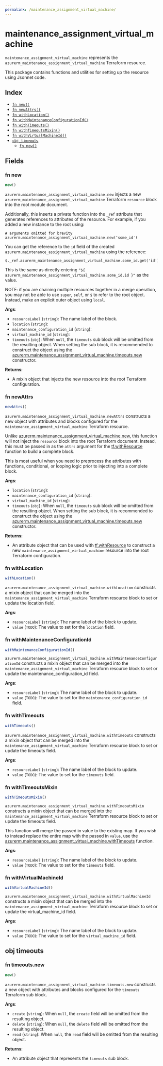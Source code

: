 ```yaml
---
permalink: /maintenance_assignment_virtual_machine/
---
```


# maintenance_assignment_virtual_machine

`maintenance_assignment_virtual_machine` represents the `azurerm_maintenance_assignment_virtual_machine` Terraform resource.



This package contains functions and utilities for setting up the resource using Jsonnet code.


## Index

* [`fn new()`](#fn-new)
* [`fn newAttrs()`](#fn-newattrs)
* [`fn withLocation()`](#fn-withlocation)
* [`fn withMaintenanceConfigurationId()`](#fn-withmaintenanceconfigurationid)
* [`fn withTimeouts()`](#fn-withtimeouts)
* [`fn withTimeoutsMixin()`](#fn-withtimeoutsmixin)
* [`fn withVirtualMachineId()`](#fn-withvirtualmachineid)
* [`obj timeouts`](#obj-timeouts)
  * [`fn new()`](#fn-timeoutsnew)

## Fields

### fn new

```ts
new()
```


`azurerm.maintenance_assignment_virtual_machine.new` injects a new `azurerm_maintenance_assignment_virtual_machine` Terraform `resource`
block into the root module document.

Additionally, this inserts a private function into the `_ref` attribute that generates references to attributes of the
resource. For example, if you added a new instance to the root using:

    # arguments omitted for brevity
    azurerm.maintenance_assignment_virtual_machine.new('some_id')

You can get the reference to the `id` field of the created `azurerm.maintenance_assignment_virtual_machine` using the reference:

    $._ref.azurerm_maintenance_assignment_virtual_machine.some_id.get('id')

This is the same as directly entering `"${ azurerm_maintenance_assignment_virtual_machine.some_id.id }"` as the value.

NOTE: if you are chaining multiple resources together in a merge operation, you may not be able to use `super`, `self`,
or `$` to refer to the root object. Instead, make an explicit outer object using `local`.

**Args**:
  - `resourceLabel` (`string`): The name label of the block.
  - `location` (`string`): 
  - `maintenance_configuration_id` (`string`): 
  - `virtual_machine_id` (`string`): 
  - `timeouts` (`obj`):  When `null`, the `timeouts` sub block will be omitted from the resulting object. When setting the sub block, it is recommended to construct the object using the [azurerm.maintenance_assignment_virtual_machine.timeouts.new](#fn-maintenanceassignmentvirtualmachinetimeoutsnew) constructor.

**Returns**:
- A mixin object that injects the new resource into the root Terraform configuration.


### fn newAttrs

```ts
newAttrs()
```


`azurerm.maintenance_assignment_virtual_machine.newAttrs` constructs a new object with attributes and blocks configured for the `maintenance_assignment_virtual_machine`
Terraform resource.

Unlike [azurerm.maintenance_assignment_virtual_machine.new](#fn-maintenanceassignmentvirtualmachinenew), this function will not inject the `resource`
block into the root Terraform document. Instead, this must be passed in as the `attrs` argument for the
[tf.withResource](https://github.com/tf-libsonnet/core/tree/main/docs#fn-withresource) function to build a complete block.

This is most useful when you need to preprocess the attributes with functions, conditional, or looping logic prior to
injecting into a complete block.

**Args**:
  - `location` (`string`): 
  - `maintenance_configuration_id` (`string`): 
  - `virtual_machine_id` (`string`): 
  - `timeouts` (`obj`):  When `null`, the `timeouts` sub block will be omitted from the resulting object. When setting the sub block, it is recommended to construct the object using the [azurerm.maintenance_assignment_virtual_machine.timeouts.new](#fn-maintenanceassignmentvirtualmachinetimeoutsnew) constructor.

**Returns**:
  - An attribute object that can be used with [tf.withResource](https://github.com/tf-libsonnet/core/tree/main/docs#fn-withresource) to construct a new `maintenance_assignment_virtual_machine` resource into the root Terraform configuration.


### fn withLocation

```ts
withLocation()
```

`azurerm.maintenance_assignment_virtual_machine.withLocation` constructs a mixin object that can be merged into the `maintenance_assignment_virtual_machine`
Terraform resource block to set or update the location field.



**Args**:
  - `resourceLabel` (`string`): The name label of the block to update.
  - `value` (`TODO`): The value to set for the `location` field.


### fn withMaintenanceConfigurationId

```ts
withMaintenanceConfigurationId()
```

`azurerm.maintenance_assignment_virtual_machine.withMaintenanceConfigurationId` constructs a mixin object that can be merged into the `maintenance_assignment_virtual_machine`
Terraform resource block to set or update the maintenance_configuration_id field.



**Args**:
  - `resourceLabel` (`string`): The name label of the block to update.
  - `value` (`TODO`): The value to set for the `maintenance_configuration_id` field.


### fn withTimeouts

```ts
withTimeouts()
```

`azurerm.maintenance_assignment_virtual_machine.withTimeouts` constructs a mixin object that can be merged into the `maintenance_assignment_virtual_machine`
Terraform resource block to set or update the timeouts field.



**Args**:
  - `resourceLabel` (`string`): The name label of the block to update.
  - `value` (`TODO`): The value to set for the `timeouts` field.


### fn withTimeoutsMixin

```ts
withTimeoutsMixin()
```

`azurerm.maintenance_assignment_virtual_machine.withTimeoutsMixin` constructs a mixin object that can be merged into the `maintenance_assignment_virtual_machine`
Terraform resource block to set or update the timeouts field.

This function will merge the passed in value to the existing map. If you wish
to instead replace the entire map with the passed in `value`, use the [azurerm.maintenance_assignment_virtual_machine.withTimeouts](TODO)
function.


**Args**:
  - `resourceLabel` (`string`): The name label of the block to update.
  - `value` (`TODO`): The value to set for the `timeouts` field.


### fn withVirtualMachineId

```ts
withVirtualMachineId()
```

`azurerm.maintenance_assignment_virtual_machine.withVirtualMachineId` constructs a mixin object that can be merged into the `maintenance_assignment_virtual_machine`
Terraform resource block to set or update the virtual_machine_id field.



**Args**:
  - `resourceLabel` (`string`): The name label of the block to update.
  - `value` (`TODO`): The value to set for the `virtual_machine_id` field.


## obj timeouts



### fn timeouts.new

```ts
new()
```


`azurerm.maintenance_assignment_virtual_machine.timeouts.new` constructs a new object with attributes and blocks configured for the `timeouts`
Terraform sub block.



**Args**:
  - `create` (`string`):  When `null`, the `create` field will be omitted from the resulting object.
  - `delete` (`string`):  When `null`, the `delete` field will be omitted from the resulting object.
  - `read` (`string`):  When `null`, the `read` field will be omitted from the resulting object.

**Returns**:
  - An attribute object that represents the `timeouts` sub block.
